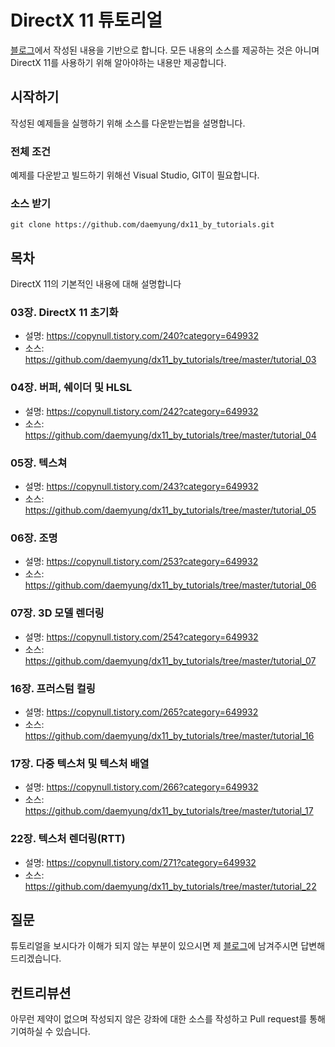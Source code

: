 # DirectX 11 튜토리얼

[블로그](https://copynull.tistory.com/category/DirectX%2011%20%EA%B0%95%EC%A2%8C/Basic)에서 작성된 내용을 기반으로 합니다.
모든 내용의 소스를 제공하는 것은 아니며 DirectX 11를 사용하기 위해 알아야하는 내용만 제공합니다.

## 시작하기

작성된 예제들을 실행하기 위해 소스를 다운받는법을 설명합니다.

### 전체 조건

예제를 다운받고 빌드하기 위해선 Visual Studio, GIT이 필요합니다.

### 소스 받기

```
git clone https://github.com/daemyung/dx11_by_tutorials.git
```

## 목차

DirectX 11의 기본적인 내용에 대해 설명합니다

### 03장. DirectX 11 초기화

* 설명: https://copynull.tistory.com/240?category=649932
* 소스: https://github.com/daemyung/dx11_by_tutorials/tree/master/tutorial_03

### 04장. 버퍼, 쉐이더 및 HLSL

* 설명: https://copynull.tistory.com/242?category=649932
* 소스: https://github.com/daemyung/dx11_by_tutorials/tree/master/tutorial_04

### 05장. 텍스쳐

* 설명: https://copynull.tistory.com/243?category=649932
* 소스: https://github.com/daemyung/dx11_by_tutorials/tree/master/tutorial_05

### 06장. 조명

* 설명: https://copynull.tistory.com/253?category=649932
* 소스: https://github.com/daemyung/dx11_by_tutorials/tree/master/tutorial_06

### 07장. 3D 모델 렌더링

* 설명: https://copynull.tistory.com/254?category=649932
* 소스: https://github.com/daemyung/dx11_by_tutorials/tree/master/tutorial_07

### 16장. 프러스텀 컬링

* 설명: https://copynull.tistory.com/265?category=649932
* 소스: https://github.com/daemyung/dx11_by_tutorials/tree/master/tutorial_16

### 17장. 다중 텍스처 및 텍스처 배열

* 설명: https://copynull.tistory.com/266?category=649932
* 소스: https://github.com/daemyung/dx11_by_tutorials/tree/master/tutorial_17


### 22장. 텍스처 렌더링(RTT)

* 설명: https://copynull.tistory.com/271?category=649932
* 소스: https://github.com/daemyung/dx11_by_tutorials/tree/master/tutorial_22

## 질문

튜토리얼을 보시다가 이해가 되지 않는 부분이 있으시면 제 [블로그](https://blog.naver.com/dmatrix/221964038423)에 남겨주시면 답변해드리겠습니다.

## 컨트리뷰션

아무런 제약이 없으며 작성되지 않은 강좌에 대한 소스를 작성하고 Pull request를 통해 기여하실 수 있습니다.
